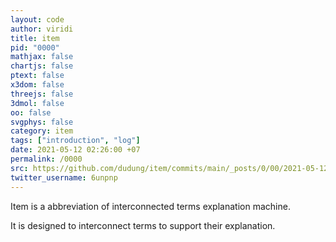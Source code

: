 ```yaml
---
layout: code
author: viridi
title: item
pid: "0000"
mathjax: false
chartjs: false
ptext: false
x3dom: false
threejs: false
3dmol: false
oo: false
svgphys: false
category: item
tags: ["introduction", "log"]
date: 2021-05-12 02:26:00 +07
permalink: /0000
src: https://github.com/dudung/item/commits/main/_posts/0/00/2021-05-12-item.md
twitter_username: 6unpnp
---
```

Item is a abbreviation of interconnected terms explanation machine.

It is designed to interconnect terms to support their explanation.
